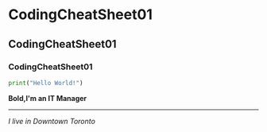# CodingCheatSheet01
## CodingCheatSheet01
### CodingCheatSheet01
```python 
print("Hello World!")
```
**Bold,I'm an IT Manager**
<hr/>

*I live in Downtown Toronto*
